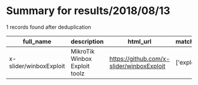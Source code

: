 
# Summary for results/2018/08/13
    
1 records found after deduplication

| full_name | description | html_url | matched_list | matched_count | pushed_at | size | stargazers_count | language | forks_count | vul_ids |
|------------------------|-------------------------------|-------------------------------------------|----------------|-----------------|---------------------------|--------|--------------------|------------|---------------|-----------|
| x-slider/winboxExploit | MikroTik Winbox Exploit toolz | https://github.com/x-slider/winboxExploit | ['exploit'] | 1 | 2018-08-13 15:49:52+00:00 | 0 | 0 | nan | 0 | [] |
